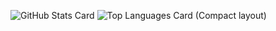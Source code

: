 <!-- ### Hi there 👋 -->

![GitHub Stats Card](https://github-readme-stats.vercel.app/api?username=da-mae-byte)
![Top Languages Card (Compact layout)](https://github-readme-stats.vercel.app/api/top-langs/?username=da-mae-byte&layout=compact)

<!--
**da-mae-byte/da-mae-byte** is a ✨ _special_ ✨ repository because its `README.md` (this file) appears on your GitHub profile.

Here are some ideas to get you started:

- 🔭 I’m currently working on ...
- 🌱 I’m currently learning ...
- 👯 I’m looking to collaborate on ...
- 🤔 I’m looking for help with ...
- 💬 Ask me about ...
- 📫 How to reach me: ...
- 😄 Pronouns: ...
- ⚡ Fun fact: ...
-->
